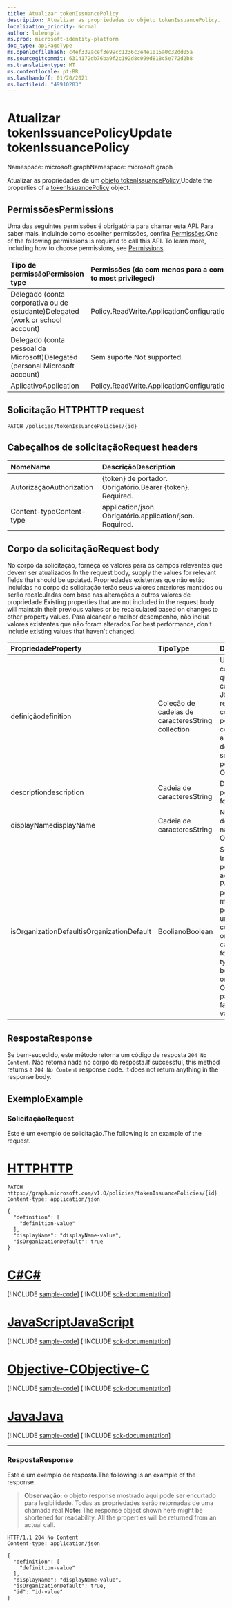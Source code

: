 ```yaml
---
title: Atualizar tokenIssuancePolicy
description: Atualizar as propriedades do objeto tokenIssuancePolicy.
localization_priority: Normal
author: luleonpla
ms.prod: microsoft-identity-platform
doc_type: apiPageType
ms.openlocfilehash: c4ef332acef3e99cc1236c3e4e1015a0c32dd05a
ms.sourcegitcommit: 6314172db76ba9f2c192d8c099d818c5e772d2b8
ms.translationtype: MT
ms.contentlocale: pt-BR
ms.lasthandoff: 01/20/2021
ms.locfileid: "49910283"
---
```

# <a name="update-tokenissuancepolicy"></a><span data-ttu-id="8e0d1-103">Atualizar tokenIssuancePolicy</span><span class="sxs-lookup"><span data-stu-id="8e0d1-103">Update tokenIssuancePolicy</span></span>

<span data-ttu-id="8e0d1-104">Namespace: microsoft.graph</span><span class="sxs-lookup"><span data-stu-id="8e0d1-104">Namespace: microsoft.graph</span></span>



<span data-ttu-id="8e0d1-105">Atualizar as propriedades de um [objeto tokenIssuancePolicy.](../resources/tokenIssuancePolicy.md)</span><span class="sxs-lookup"><span data-stu-id="8e0d1-105">Update the properties of a [tokenIssuancePolicy](../resources/tokenIssuancePolicy.md) object.</span></span>

## <a name="permissions"></a><span data-ttu-id="8e0d1-106">Permissões</span><span class="sxs-lookup"><span data-stu-id="8e0d1-106">Permissions</span></span>

<span data-ttu-id="8e0d1-p101">Uma das seguintes permissões é obrigatória para chamar esta API. Para saber mais, incluindo como escolher permissões, confira [Permissões](/graph/permissions-reference).</span><span class="sxs-lookup"><span data-stu-id="8e0d1-p101">One of the following permissions is required to call this API. To learn more, including how to choose permissions, see [Permissions](/graph/permissions-reference).</span></span>

| <span data-ttu-id="8e0d1-109">Tipo de permissão</span><span class="sxs-lookup"><span data-stu-id="8e0d1-109">Permission type</span></span>                        | <span data-ttu-id="8e0d1-110">Permissões (da com menos para a com mais privilégios)</span><span class="sxs-lookup"><span data-stu-id="8e0d1-110">Permissions (from least to most privileged)</span></span> |
|:---------------------------------------|:--------------------------------------------|
| <span data-ttu-id="8e0d1-111">Delegado (conta corporativa ou de estudante)</span><span class="sxs-lookup"><span data-stu-id="8e0d1-111">Delegated (work or school account)</span></span>     | <span data-ttu-id="8e0d1-112">Policy.ReadWrite.ApplicationConfiguration</span><span class="sxs-lookup"><span data-stu-id="8e0d1-112">Policy.ReadWrite.ApplicationConfiguration</span></span> |
| <span data-ttu-id="8e0d1-113">Delegado (conta pessoal da Microsoft)</span><span class="sxs-lookup"><span data-stu-id="8e0d1-113">Delegated (personal Microsoft account)</span></span> | <span data-ttu-id="8e0d1-114">Sem suporte.</span><span class="sxs-lookup"><span data-stu-id="8e0d1-114">Not supported.</span></span> |
| <span data-ttu-id="8e0d1-115">Aplicativo</span><span class="sxs-lookup"><span data-stu-id="8e0d1-115">Application</span></span>                            | <span data-ttu-id="8e0d1-116">Policy.ReadWrite.ApplicationConfiguration</span><span class="sxs-lookup"><span data-stu-id="8e0d1-116">Policy.ReadWrite.ApplicationConfiguration</span></span> |

## <a name="http-request"></a><span data-ttu-id="8e0d1-117">Solicitação HTTP</span><span class="sxs-lookup"><span data-stu-id="8e0d1-117">HTTP request</span></span>

<!-- { "blockType": "ignored" } -->

```http
PATCH /policies/tokenIssuancePolicies/{id}
```

## <a name="request-headers"></a><span data-ttu-id="8e0d1-118">Cabeçalhos de solicitação</span><span class="sxs-lookup"><span data-stu-id="8e0d1-118">Request headers</span></span>

| <span data-ttu-id="8e0d1-119">Nome</span><span class="sxs-lookup"><span data-stu-id="8e0d1-119">Name</span></span>       | <span data-ttu-id="8e0d1-120">Descrição</span><span class="sxs-lookup"><span data-stu-id="8e0d1-120">Description</span></span>|
|:-----------|:-----------|
| <span data-ttu-id="8e0d1-121">Autorização</span><span class="sxs-lookup"><span data-stu-id="8e0d1-121">Authorization</span></span> | <span data-ttu-id="8e0d1-p102">{token} de portador. Obrigatório.</span><span class="sxs-lookup"><span data-stu-id="8e0d1-p102">Bearer {token}. Required.</span></span> |
| <span data-ttu-id="8e0d1-124">Content-type</span><span class="sxs-lookup"><span data-stu-id="8e0d1-124">Content-type</span></span> | <span data-ttu-id="8e0d1-p103">application/json. Obrigatório.</span><span class="sxs-lookup"><span data-stu-id="8e0d1-p103">application/json. Required.</span></span> |

## <a name="request-body"></a><span data-ttu-id="8e0d1-127">Corpo da solicitação</span><span class="sxs-lookup"><span data-stu-id="8e0d1-127">Request body</span></span>

<span data-ttu-id="8e0d1-128">No corpo da solicitação, forneça os valores para os campos relevantes que devem ser atualizados.</span><span class="sxs-lookup"><span data-stu-id="8e0d1-128">In the request body, supply the values for relevant fields that should be updated.</span></span> <span data-ttu-id="8e0d1-129">Propriedades existentes que não estão incluídas no corpo da solicitação terão seus valores anteriores mantidos ou serão recalculadas com base nas alterações a outros valores de propriedade.</span><span class="sxs-lookup"><span data-stu-id="8e0d1-129">Existing properties that are not included in the request body will maintain their previous values or be recalculated based on changes to other property values.</span></span> <span data-ttu-id="8e0d1-130">Para alcançar o melhor desempenho, não inclua valores existentes que não foram alterados.</span><span class="sxs-lookup"><span data-stu-id="8e0d1-130">For best performance, don't include existing values that haven't changed.</span></span>

| <span data-ttu-id="8e0d1-131">Propriedade</span><span class="sxs-lookup"><span data-stu-id="8e0d1-131">Property</span></span>     | <span data-ttu-id="8e0d1-132">Tipo</span><span class="sxs-lookup"><span data-stu-id="8e0d1-132">Type</span></span>        | <span data-ttu-id="8e0d1-133">Descrição</span><span class="sxs-lookup"><span data-stu-id="8e0d1-133">Description</span></span> |
|:-------------|:------------|:------------|
|<span data-ttu-id="8e0d1-134">definição</span><span class="sxs-lookup"><span data-stu-id="8e0d1-134">definition</span></span>|<span data-ttu-id="8e0d1-135">Coleção de cadeias de caracteres</span><span class="sxs-lookup"><span data-stu-id="8e0d1-135">String collection</span></span>| <span data-ttu-id="8e0d1-136">Uma coleção de cadeias de caracteres que contém uma cadeia de caracteres JSON que define as regras e as configurações dessa política.</span><span class="sxs-lookup"><span data-stu-id="8e0d1-136">A string collection containing a JSON string that defines the rules and settings for this policy.</span></span>  <span data-ttu-id="8e0d1-137">Obrigatório.</span><span class="sxs-lookup"><span data-stu-id="8e0d1-137">Required.</span></span>|
|<span data-ttu-id="8e0d1-138">description</span><span class="sxs-lookup"><span data-stu-id="8e0d1-138">description</span></span>|<span data-ttu-id="8e0d1-139">Cadeia de caracteres</span><span class="sxs-lookup"><span data-stu-id="8e0d1-139">String</span></span>| <span data-ttu-id="8e0d1-140">Descrição desta política.</span><span class="sxs-lookup"><span data-stu-id="8e0d1-140">Description for this policy.</span></span>|
|<span data-ttu-id="8e0d1-141">displayName</span><span class="sxs-lookup"><span data-stu-id="8e0d1-141">displayName</span></span>|<span data-ttu-id="8e0d1-142">Cadeia de caracteres</span><span class="sxs-lookup"><span data-stu-id="8e0d1-142">String</span></span>| <span data-ttu-id="8e0d1-143">Nome para exibição desta política.</span><span class="sxs-lookup"><span data-stu-id="8e0d1-143">Display name for this policy.</span></span> <span data-ttu-id="8e0d1-144">Obrigatório.</span><span class="sxs-lookup"><span data-stu-id="8e0d1-144">Required.</span></span>|
|<span data-ttu-id="8e0d1-145">isOrganizationDefault</span><span class="sxs-lookup"><span data-stu-id="8e0d1-145">isOrganizationDefault</span></span>|<span data-ttu-id="8e0d1-146">Booliano</span><span class="sxs-lookup"><span data-stu-id="8e0d1-146">Boolean</span></span>|<span data-ttu-id="8e0d1-147">Se definido como true, ativa essa política.</span><span class="sxs-lookup"><span data-stu-id="8e0d1-147">If set to true, activates this policy.</span></span> <span data-ttu-id="8e0d1-148">Pode haver muitas políticas para o mesmo tipo de política, mas apenas uma pode ser ativada como padrão da organização.</span><span class="sxs-lookup"><span data-stu-id="8e0d1-148">There can be many policies for the same policy type, but only one can be activated as the organization default.</span></span> <span data-ttu-id="8e0d1-149">Opcional, o valor padrão é false.</span><span class="sxs-lookup"><span data-stu-id="8e0d1-149">Optional, default value is false.</span></span>|

## <a name="response"></a><span data-ttu-id="8e0d1-150">Resposta</span><span class="sxs-lookup"><span data-stu-id="8e0d1-150">Response</span></span>

<span data-ttu-id="8e0d1-p108">Se bem-sucedido, este método retorna um código de resposta `204 No Content`. Não retorna nada no corpo da resposta.</span><span class="sxs-lookup"><span data-stu-id="8e0d1-p108">If successful, this method returns a `204 No Content` response code. It does not return anything in the response body.</span></span>

## <a name="example"></a><span data-ttu-id="8e0d1-153">Exemplo</span><span class="sxs-lookup"><span data-stu-id="8e0d1-153">Example</span></span>

### <a name="request"></a><span data-ttu-id="8e0d1-154">Solicitação</span><span class="sxs-lookup"><span data-stu-id="8e0d1-154">Request</span></span>

<span data-ttu-id="8e0d1-155">Este é um exemplo de solicitação.</span><span class="sxs-lookup"><span data-stu-id="8e0d1-155">The following is an example of the request.</span></span>


# <a name="http"></a>[<span data-ttu-id="8e0d1-156">HTTP</span><span class="sxs-lookup"><span data-stu-id="8e0d1-156">HTTP</span></span>](#tab/http)
<!-- {
  "blockType": "request",
  "name": "update_tokenissuancepolicy"
}-->

```http
PATCH https://graph.microsoft.com/v1.0/policies/tokenIssuancePolicies/{id}
Content-type: application/json

{
  "definition": [
    "definition-value"
  ],
  "displayName": "displayName-value",
  "isOrganizationDefault": true
}
```
# <a name="c"></a>[<span data-ttu-id="8e0d1-157">C#</span><span class="sxs-lookup"><span data-stu-id="8e0d1-157">C#</span></span>](#tab/csharp)
[!INCLUDE [sample-code](../includes/snippets/csharp/update-tokenissuancepolicy-csharp-snippets.md)]
[!INCLUDE [sdk-documentation](../includes/snippets/snippets-sdk-documentation-link.md)]

# <a name="javascript"></a>[<span data-ttu-id="8e0d1-158">JavaScript</span><span class="sxs-lookup"><span data-stu-id="8e0d1-158">JavaScript</span></span>](#tab/javascript)
[!INCLUDE [sample-code](../includes/snippets/javascript/update-tokenissuancepolicy-javascript-snippets.md)]
[!INCLUDE [sdk-documentation](../includes/snippets/snippets-sdk-documentation-link.md)]

# <a name="objective-c"></a>[<span data-ttu-id="8e0d1-159">Objective-C</span><span class="sxs-lookup"><span data-stu-id="8e0d1-159">Objective-C</span></span>](#tab/objc)
[!INCLUDE [sample-code](../includes/snippets/objc/update-tokenissuancepolicy-objc-snippets.md)]
[!INCLUDE [sdk-documentation](../includes/snippets/snippets-sdk-documentation-link.md)]

# <a name="java"></a>[<span data-ttu-id="8e0d1-160">Java</span><span class="sxs-lookup"><span data-stu-id="8e0d1-160">Java</span></span>](#tab/java)
[!INCLUDE [sample-code](../includes/snippets/java/update-tokenissuancepolicy-java-snippets.md)]
[!INCLUDE [sdk-documentation](../includes/snippets/snippets-sdk-documentation-link.md)]

---


### <a name="response"></a><span data-ttu-id="8e0d1-161">Resposta</span><span class="sxs-lookup"><span data-stu-id="8e0d1-161">Response</span></span>

<span data-ttu-id="8e0d1-162">Este é um exemplo de resposta.</span><span class="sxs-lookup"><span data-stu-id="8e0d1-162">The following is an example of the response.</span></span>

> <span data-ttu-id="8e0d1-p109">**Observação:** o objeto response mostrado aqui pode ser encurtado para legibilidade. Todas as propriedades serão retornadas de uma chamada real.</span><span class="sxs-lookup"><span data-stu-id="8e0d1-p109">**Note:** The response object shown here might be shortened for readability. All the properties will be returned from an actual call.</span></span>

<!-- {
  "blockType": "response",
  "truncated": true,
  "@odata.type": "microsoft.graph.tokenIssuancePolicy"
} -->

```http
HTTP/1.1 204 No Content
Content-type: application/json

{
  "definition": [
    "definition-value"
  ],
  "displayName": "displayName-value",
  "isOrganizationDefault": true,
  "id": "id-value"
}
```

<!-- uuid: 16cd6b66-4b1a-43a1-adaf-3a886856ed98
2019-02-04 14:57:30 UTC -->
<!-- {
  "type": "#page.annotation",
  "description": "Update tokenissuancepolicy",
  "keywords": "",
  "section": "documentation",
  "tocPath": ""
}-->

